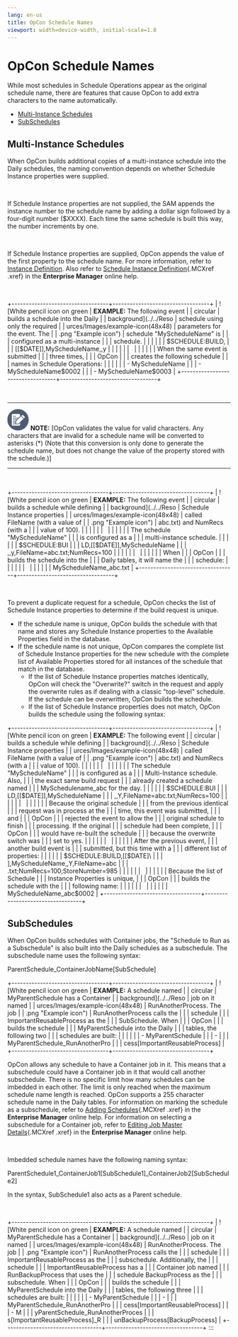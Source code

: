 ```yaml
---
lang: en-us
title: OpCon Schedule Names
viewport: width=device-width, initial-scale=1.0
---
```


#  OpCon Schedule Names

While most schedules in Schedule Operations appear as the original
schedule name, there are features that cause
OpCon to add extra characters to the name
automatically.

-   [Multi-Instance Schedules](#Multi-In)
-   [SubSchedules](#SubSched)

## Multi-Instance Schedules

When OpCon builds additional copies of a
multi-instance schedule into the Daily schedules, the naming convention
depends on whether Schedule Instance properties were supplied.

 

If Schedule Instance properties are not supplied, the SAM appends the
instance number to the schedule name by adding a dollar sign followed by
a four-digit number (\$XXXX). Each time the same schedule is built this
way, the number increments by one.

 

If Schedule Instance properties are supplied,
OpCon appends the value of the first property
to the schedule name. For more information, refer to [Instance Definition](Instance-Definition.md). Also refer to
[Schedule Instance Definition](../UI/Enterprise-Manager/Schedule-Instance-Definition.md){.MCXref
.xref} in the **Enterprise Manager** online help.

 

+----------------------------------+----------------------------------+
| ![White pencil icon on green     | **EXAMPLE:** The following event | | circular                         | builds a schedule into the Daily |
| background](../../Reso           | schedule using only the required |
| urces/Images/example-icon(48x48) | parameters for the event. The    |
| .png "Example icon") | schedule \"MyScheduleName\" is   |
|                                  | configured as a multi-instance   |
|                                  | schedule.                        |
|                                  |                                  |
|                                  | \$SCHEDULE:BUILD,                |
|                                  | \[\[\$DATE\]\],MyScheduleName,,y | |                                  |                                  |
|                                  |                                  |
|                                  |                                  |
|                                  | When the same event is submitted |
|                                  | three times,                     |
|                                  | OpCon |
|                                  | creates the following schedule   |
|                                  | names in Schedule Operations:    |
|                                  |                                  |
|                                  | -   MyScheduleName               |
|                                  | -   MyScheduleName\$0002         |
|                                  | -   MyScheduleName\$0003         |
+----------------------------------+----------------------------------+

 

  ----------------------------------------------------------------------------------------------------------------------------- --------------------------------------------------------------------------------------------------------------------------------------------------------------------------------------------------------------------------------------------------------------------------------------------------------------------------------------------
  ![White pencil/paper icon on gray circular background](../../Resources/Images/note-icon(48x48).png "Note icon")   **NOTE:** [OpCon validates the value for valid characters. Any characters that are invalid for a schedule name will be converted to asterisks (\*) (Note that this conversion is only done to generate the schedule name, but does not change the value of the property stored with the schedule.)]
  ----------------------------------------------------------------------------------------------------------------------------- --------------------------------------------------------------------------------------------------------------------------------------------------------------------------------------------------------------------------------------------------------------------------------------------------------------------------------------------

 

+----------------------------------+----------------------------------+
| ![White pencil icon on green     | **EXAMPLE:** The following event | | circular                         | builds a schedule while defining |
| background](../../Reso           | Schedule Instance properties     |
| urces/Images/example-icon(48x48) | called FileName (with a value of |
| .png "Example icon") | abc.txt) and NumRecs (with a     |
|                                  | value of 100).                   |
|                                  |                                  |
|                                  |                                  |
|                                  |                                  |
|                                  | The schedule \"MyScheduleName\"  |
|                                  | is configured as a               |
|                                  | multi-instance schedule.         |
|                                  |                                  |
|                                  | \$SCHEDULE:BUI                   |
|                                  | LD,\[\[\$DATE\]\],MyScheduleName | |                                  | ,,y,FileName=abc.txt;NumRecs=100 |
|                                  |                                  |
|                                  |                                  |
|                                  |                                  |
|                                  | When                             |
|                                  | OpCon |
|                                  | builds the schedule into the     |
|                                  | Daily tables, it will name the   |
|                                  | schedule:                        |
|                                  |                                  |
|                                  |                                  |
|                                  |                                  |
|                                  | MyScheduleName_abc.txt           |
+----------------------------------+----------------------------------+

 

To prevent a duplicate request for a schedule,
OpCon checks the list of Schedule Instance
properties to determine if the build request is unique.

-   If the schedule name is unique, OpCon
    builds the schedule with that name and stores any Schedule Instance
    properties to the Available Properties field in the database.
-   If the schedule name is not unique, OpCon
    compares the complete list of Schedule Instance properties for the
    new schedule with the complete list of Available Properties stored
    for all instances of the schedule that match in the database.
    -   If the list of Schedule Instance properties matches identically,
        OpCon will check the \"Overwrite?\"
        switch in the request and apply the overwrite rules as if
        dealing with a classic \"top-level\" schedule. If the schedule
        can be overwritten, OpCon builds the
        schedule.
    -   If the list of Schedule Instance properties does not match,
        OpCon builds the schedule using the
        following syntax:

+----------------------------------+----------------------------------+
| ![White pencil icon on green     | **EXAMPLE:** The following event | | circular                         | builds a schedule while defining |
| background](../../Reso           | Schedule Instance properties     |
| urces/Images/example-icon(48x48) | called FileName (with a value of |
| .png "Example icon") | abc.txt) and NumRecs (with a     |
|                                  | value of 100).                   |
|                                  |                                  |
|                                  |                                  |
|                                  |                                  |
|                                  | The schedule \"MyScheduleName\"  |
|                                  | is configured as a               |
|                                  | Multi-Instance schedule. Also,   |
|                                  | the exact same build request     |
|                                  | already created a schedule named |
|                                  | MySchedulename_abc for the day.  |
|                                  |                                  |
|                                  | \$SCHEDULE:BUI                   |
|                                  | LD,\[\[\$DATE\]\],MyScheduleName | |                                  | ,,Y,FileName=abc.txt;NumRecs=100 |
|                                  |                                  |
|                                  |                                  |
|                                  |                                  |
|                                  | Because the original schedule    |
|                                  | from the previous identical      |
|                                  | request was in process at the    |
|                                  | time, this event was submitted,  |
|                                  | and                              |
|                                  | OpCon |
|                                  | rejected the event to allow the  |
|                                  | original schedule to finish      |
|                                  | processing. If the original      |
|                                  | schedule had been complete,      |
|                                  | OpCon |
|                                  | would have re-built the schedule |
|                                  | because the overwrite switch was |
|                                  | set to yes.                      |
|                                  |                                  |
|                                  |                                  |
|                                  |                                  |
|                                  | After the previous event,        |
|                                  | another build event is           |
|                                  | submitted, but this time with a  |
|                                  | different list of properties:    |
|                                  |                                  |
|                                  | \$SCHEDULE:BUILD,\[\[\$DATE\]\   | |                                  | ],MyScheduleName,,Y,FileName=abc |
|                                  | .txt;NumRecs=100;StoreNumber=985 |
|                                  |                                  |
|                                  |                                  |
|                                  |                                  |
|                                  | Because the list of Schedule     |
|                                  | Instance Properties is unique,   |
|                                  | OpCon |
|                                  | builds the schedule with the     |
|                                  | following name:                  |
|                                  |                                  |
|                                  |                                  |
|                                  |                                  |
|                                  | MyScheduleName_abc\$0002         |
+----------------------------------+----------------------------------+

## SubSchedules

When OpCon builds schedules with Container
jobs, the \"Schedule to Run as a Subschedule\" is also built into the
Daily schedules as a subschedule. The subschedule name uses the
following syntax:

ParentSchedule_ContainerJobName\[SubSchedule\] 
 

+----------------------------------+----------------------------------+
| ![White pencil icon on green     | **EXAMPLE:** A schedule named    | | circular                         | MyParentSchedule has a Container |
| background](../../Reso           | job on it named                  |
| urces/Images/example-icon(48x48) | RunAnotherProcess. The job       |
| .png "Example icon") | RunAnotherProcess calls the      |
|                                  | schedule                         |
|                                  | ImportantReusableProcess as the  |
|                                  | SubSchedule. When                |
|                                  | OpCon |
|                                  | builds the schedule              |
|                                  | MyParentSchedule into the Daily  |
|                                  | tables, the following two        |
|                                  | schedules are built:             |
|                                  |                                  |
|                                  | -   MyParentSchedule             |
|                                  | -                                |
|                                  |   MyParentSchedule_RunAnotherPro |
|                                  | cess\[ImportantReusableProcess\] | +----------------------------------+----------------------------------+

OpCon allows any schedule to have a Container
job in it. This means that a subschedule could have a Container job in
it that would call another subschedule. There is no specific limit how
many schedules can be imbedded in each other. The limit is only reached
when the maximum schedule name length is reached.
OpCon supports a 255 character schedule name
in the Daily tables. For information on marking the schedule as a
subschedule, refer to [Adding Schedules](../UI/Enterprise-Manager/Adding-Schedules.md){.MCXref
.xref} in the **Enterprise Manager** online help. For information on
selecting a subschedule for a Container job, refer to [Editing Job Master
Details](../UI/Enterprise-Manager/Editing-Job-Master-Details.md){.MCXref
.xref} in the **Enterprise Manager** online help.

 

Imbedded schedule names have the following naming syntax:

ParentSchedule1_ContainerJob1\[SubSchedule1\]\_ContainerJob2\[SubSchedule2\] 
 

In the syntax, SubSchedule1 also acts as a Parent schedule.

 

+----------------------------------+----------------------------------+
| ![White pencil icon on green     | **EXAMPLE:** A schedule named    | | circular                         | MyParentSchedule has a Container |
| background](../../Reso           | job on it named                  |
| urces/Images/example-icon(48x48) | RunAnotherProcess. The job       |
| .png "Example icon") | RunAnotherProcess calls the      |
|                                  | schedule                         |
|                                  | ImportantReusableProcess as the  |
|                                  | subschedule. Additionally, the   |
|                                  | schedule                         |
|                                  | ImportantReusableProcess has a   |
|                                  | Container job named              |
|                                  | RunBackupProcess that uses the   |
|                                  | schedule BackupProcess as the    |
|                                  | subschedule. When                |
|                                  | OpCon |
|                                  | builds the schedule              |
|                                  | MyParentSchedule into the Daily  |
|                                  | tables, the following three      |
|                                  | schedules are built:             |
|                                  |                                  |
|                                  | -   MyParentSchedule             |
|                                  | -                                |
|                                  |   MyParentSchedule_RunAnotherPro |
|                                  | cess\[ImportantReusableProcess\] | |                                  | -   M                            |
|                                  | yParentSchedule_RunAnotherProces |
|                                  | s\[ImportantReusableProcess\]\_R | |                                  | unBackupProcess\[BackupProcess\] |
+----------------------------------+----------------------------------+
:::

 

